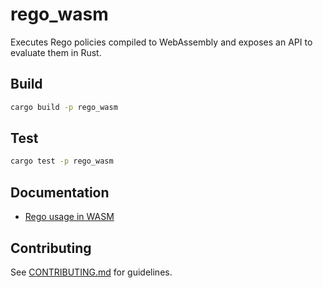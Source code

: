 # rego_wasm

Executes Rego policies compiled to WebAssembly and exposes an API to evaluate them in Rust.

## Build

```bash
cargo build -p rego_wasm
```

## Test

```bash
cargo test -p rego_wasm
```

## Documentation

- [Rego usage in WASM](../../documentation/architecture/crates/rego_wasm.md)

## Contributing

See [CONTRIBUTING.md](../CONTRIBUTING.md) for guidelines.
